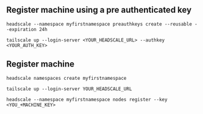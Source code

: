 ## Register machine using a pre authenticated key
```
headscale --namespace myfirstnamespace preauthkeys create --reusable --expiration 24h
```
```
tailscale up --login-server <YOUR_HEADSCALE_URL> --authkey <YOUR_AUTH_KEY>
```

## Register machine
```
headscale namespaces create myfirstnamespace
```
```
tailscale up --login-server YOUR_HEADSCALE_URL
```
```
headscale --namespace myfirstnamespace nodes register --key <YOU_+MACHINE_KEY>
```

